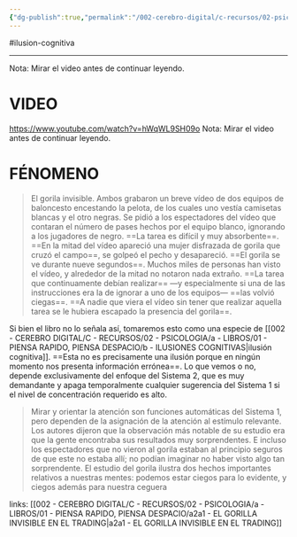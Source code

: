 ```yaml
---
{"dg-publish":true,"permalink":"/002-cerebro-digital/c-recursos/02-psicologia/a-libros/01-piensa-rapido-piensa-despacio/a2a-el-gorilla-invisible/"}
---
```


#ilusion-cognitiva 

---
Nota: Mirar el video antes de continuar leyendo.
# VIDEO
https://www.youtube.com/watch?v=hWqWL9SH09o
Nota: Mirar el video antes de continuar leyendo.
# FÉNOMENO

>El gorila invisible. Ambos grabaron un breve vídeo de dos equipos de baloncesto encestando la pelota, de los cuales uno vestía camisetas blancas y el otro negras. Se pidió a los espectadores del vídeo que contaran el número de pases hechos por el equipo blanco, ignorando a los jugadores de negro. ==La tarea es difícil y muy absorbente==. ==En la mitad del vídeo apareció una mujer disfrazada de gorila que cruzó el campo==, se golpeó el pecho y desapareció. ==El gorila se ve durante nueve segundos==. Muchos miles de personas han visto el vídeo, y alrededor de la mitad no notaron nada extraño. ==La tarea que continuamente debían realizar== —y especialmente si una de las instrucciones era la de ignorar a uno de los equipos— ==las volvió ciegas==. ==A nadie que viera el vídeo sin tener que realizar aquella tarea se le hubiera escapado la presencia del gorila==.

Si bien el libro no lo señala así, tomaremos esto como una especie de [[002 - CEREBRO DIGITAL/C - RECURSOS/02 - PSICOLOGIA/a - LIBROS/01 - PIENSA RAPIDO, PIENSA DESPACIO/b - ILUSIONES COGNITIVAS\|ilusión cognitiva]]. ==Esta no es precisamente una ilusión porque en ningún momento nos presenta información errónea==. Lo que vemos o no, depende exclusivamente del enfoque del Sistema 2, que es muy demandante y apaga temporalmente cualquier sugerencia del Sistema 1 si el nivel de concentración requerido es alto.

>Mirar y orientar la atención son funciones automáticas del Sistema 1, pero dependen de la asignación de la atención al estímulo relevante. Los autores dijeron que la observación más notable de su estudio era que la gente encontraba sus resultados muy sorprendentes. E incluso los espectadores que no vieron al gorila estaban al principio seguros de que este no estaba allí; no podían imaginar no haber visto algo tan sorprendente. El estudio del gorila ilustra dos hechos importantes relativos a nuestras mentes: podemos estar ciegos para lo evidente, y ciegos además para nuestra ceguera

links:
[[002 - CEREBRO DIGITAL/C - RECURSOS/02 - PSICOLOGIA/a - LIBROS/01 - PIENSA RAPIDO, PIENSA DESPACIO/a2a1 - EL GORILLA INVISIBLE EN EL TRADING\|a2a1 - EL GORILLA INVISIBLE EN EL TRADING]]